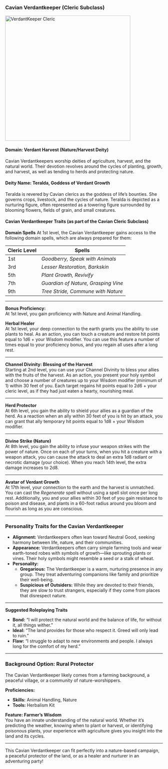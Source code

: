 ### **Cavian Verdantkeeper (Cleric Subclass)**

<img src="https://github.com/user-attachments/assets/77d8c6e4-e39e-4196-a02d-60126e5dadc9" alt="VerdantKeeper Cleric" width="400" height="400">

#### **Domain: Verdant Harvest (Nature/Harvest Deity)**

Cavian Verdantkeepers worship deities of agriculture, harvest, and the natural world. Their devotion revolves around the cycles of planting, growth, and harvest, as well as tending to herds and protecting nature.

#### **Deity Name: Teralda, Goddess of Verdant Growth**
Teralda is revered by Cavian clerics as the goddess of life’s bounties. She governs crops, livestock, and the cycles of nature. Teralda is depicted as a nurturing figure, often represented as a towering figure surrounded by blooming flowers, fields of grain, and small creatures.

#### **Cavian Verdantkeeper Traits (as part of the Cavian Cleric Subclass)**

**Domain Spells**
At 1st level, the Cavian Verdantkeeper gains access to the following domain spells, which are always prepared for them:

| Cleric Level | Spells |
|--------------|--------|
| 1st | *Goodberry, Speak with Animals* |
| 3rd | *Lesser Restoration, Barkskin* |
| 5th | *Plant Growth, Revivify* |
| 7th | *Guardian of Nature, Grasping Vine* |
| 9th | *Tree Stride, Commune with Nature* |

---

**Bonus Proficiency:**  
At 1st level, you gain proficiency with Nature and Animal Handling.

**Herbal Healer**  
At 1st level, your deep connection to the earth grants you the ability to use plants to heal. As an action, you can touch a creature and restore hit points equal to 1d6 + your Wisdom modifier. You can use this feature a number of times equal to your proficiency bonus, and you regain all uses after a long rest.

---

**Channel Divinity: Blessing of the Harvest**  
Starting at 2nd level, you can use your Channel Divinity to bless your allies with the fruits of the harvest. As an action, you present your holy symbol and choose a number of creatures up to your Wisdom modifier (minimum of 1) within 30 feet of you. Each target regains hit points equal to 2d6 + your cleric level, as if they had just eaten a hearty, nourishing meal.

---

**Herd Protector**  
At 6th level, you gain the ability to shield your allies as a guardian of the herd. As a reaction when an ally within 30 feet of you is hit by an attack, you can grant that ally temporary hit points equal to 1d8 + your Wisdom modifier.

---

**Divine Strike (Nature)**  
At 8th level, you gain the ability to infuse your weapon strikes with the power of nature. Once on each of your turns, when you hit a creature with a weapon attack, you can cause the attack to deal an extra 1d8 radiant or necrotic damage (your choice). When you reach 14th level, the extra damage increases to 2d8.

---

**Avatar of Verdant Growth**  
At 17th level, your connection to the earth and the harvest is unmatched. You can cast the *Regenerate* spell without using a spell slot once per long rest. Additionally, you and your allies within 30 feet of you gain resistance to poison and disease, and plants in a 60-foot radius around you bloom and flourish as long as you are conscious.

---

### **Personality Traits for the Cavian Verdantkeeper**
- **Alignment:** Verdantkeepers often lean toward Neutral Good, seeking harmony between life, nature, and their communities.
- **Appearance:** Verdantkeepers often carry simple farming tools and wear earth-toned robes with symbols of growth—like sprouting plants or vines. Their holy symbols might resemble a seed or a stalk of wheat.
- **Personality:**  
  - **Gregarious:** The Verdantkeeper is a warm, nurturing presence in any group. They treat adventuring companions like family and prioritize their well-being.
  - **Suspicious of Outsiders:** While they are devoted to their friends, they are slow to trust strangers, especially if they come from places that disrespect nature.

---

**Suggested Roleplaying Traits**
- **Bond:** “I will protect the natural world and the balance of life, for without it, all things wither.”
- **Ideal:** “The land provides for those who respect it. Greed will only lead to ruin.”
- **Flaw:** “I struggle to adapt to new environments and people. I always long for the comfort of my herd.”

---

### **Background Option: Rural Protector**
The Cavian Verdantkeeper likely comes from a farming background, a peaceful village, or a community of nature-worshippers.

**Proficiencies:**  
- **Skills:** Animal Handling, Nature
- **Tools:** Herbalism Kit

**Feature: Farmer’s Wisdom**  
You have an innate understanding of the natural world. Whether it’s predicting the weather, knowing when to plant or harvest, or identifying poisonous plants, your experience with agriculture gives you insight into the land and its cycles.

---

This Cavian Verdantkeeper can fit perfectly into a nature-based campaign, a peaceful protector of the land, or as a healer and nurturer in an adventuring party!

